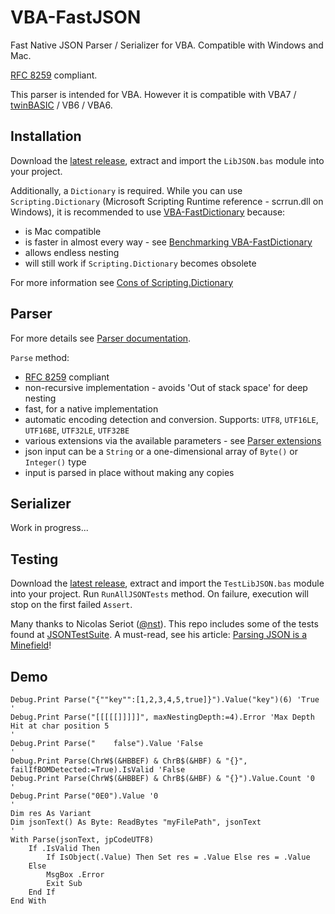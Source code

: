 # VBA-FastJSON
Fast Native JSON Parser / Serializer for VBA. Compatible with Windows and Mac.

[RFC 8259](https://datatracker.ietf.org/doc/html/rfc8259) compliant.

This parser is intended for VBA. However it is compatible with VBA7 / [twinBASIC](https://twinbasic.com/) / VB6 / VBA6.

## Installation

Download the [latest release](https://github.com/cristianbuse/VBA-FastJSON/releases/latest), extract and import the ```LibJSON.bas``` module into your project.

Additionally, a ```Dictionary``` is required. While you can use ```Scripting.Dictionary``` (Microsoft Scripting Runtime reference - scrrun.dll on Windows), it is recommended to use [VBA-FastDictionary](https://github.com/cristianbuse/VBA-FastDictionary) because:
- is Mac compatible
- is faster in almost every way - see [Benchmarking VBA-FastDictionary](https://github.com/cristianbuse/VBA-FastDictionary/blob/master/benchmarking/README.md)
- allows endless nesting
- will still work if ```Scripting.Dictionary``` becomes obsolete

For more information see [Cons of Scripting.Dictionary](https://github.com/cristianbuse/VBA-FastDictionary/blob/master/benchmarking/README.md#scriptingdictionary)

## Parser

For more details see [Parser documentation](https://github.com/cristianbuse/VBA-FastJSON/blob/master/Documentation.md#parser).

```Parse``` method: 
- [RFC 8259](https://datatracker.ietf.org/doc/html/rfc8259) compliant
- non-recursive implementation - avoids 'Out of stack space' for deep nesting
- fast, for a native implementation 
- automatic encoding detection and conversion. Supports: ```UTF8```, ```UTF16LE```, ```UTF16BE```, ```UTF32LE```, ```UTF32BE```
- various extensions via the available parameters - see [Parser extensions](https://github.com/cristianbuse/VBA-FastJSON/blob/master/Documentation.md#extensions)
- json input can be a ```String``` or a one-dimensional array of ```Byte()``` or ```Integer()``` type
- input is parsed in place without making any copies

## Serializer

Work in progress...

## Testing

Download the [latest release](https://github.com/cristianbuse/VBA-FastJSON/releases/latest), extract and import the ```TestLibJSON.bas``` module into your project. Run ```RunAllJSONTests``` method. On failure, execution will stop on the first failed ```Assert```.

Many thanks to Nicolas Seriot ([@nst](https://github.com/nst)). This repo includes some of the tests found at [JSONTestSuite](https://github.com/nst/JSONTestSuite). A must-read, see his article: [Parsing JSON is a Minefield](https://seriot.ch/projects/parsing_json.html)!

## Demo

```VBA
Debug.Print Parse("{""key"":[1,2,3,4,5,true]}").Value("key")(6) 'True
'
Debug.Print Parse("[[[[[]]]]]", maxNestingDepth:=4).Error 'Max Depth Hit at char position 5
'
Debug.Print Parse("    false").Value 'False
'
Debug.Print Parse(ChrW$(&HBBEF) & ChrB$(&HBF) & "{}", failIfBOMDetected:=True).IsValid 'False
Debug.Print Parse(ChrW$(&HBBEF) & ChrB$(&HBF) & "{}").Value.Count '0
'
Debug.Print Parse("0E0").Value '0
'
Dim res As Variant
Dim jsonText() As Byte: ReadBytes "myFilePath", jsonText
'
With Parse(jsonText, jpCodeUTF8)
    If .IsValid Then
        If IsObject(.Value) Then Set res = .Value Else res = .Value
    Else
        MsgBox .Error
        Exit Sub
    End If
End With
```
